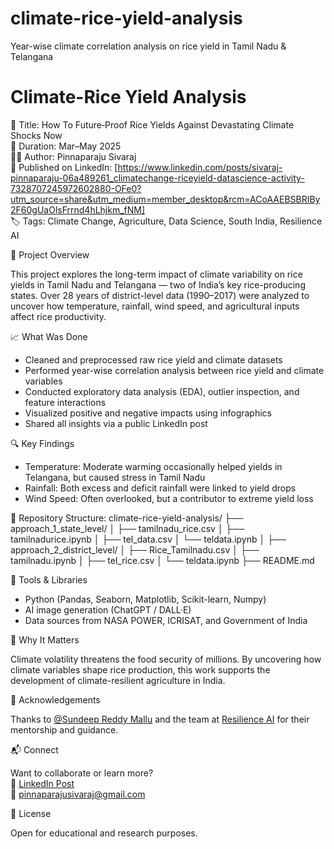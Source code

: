 # climate-rice-yield-analysis
Year-wise climate correlation analysis on rice yield in Tamil Nadu &amp; Telangana
# Climate-Rice Yield Analysis

📌 Title: How To Future‑Proof Rice Yields Against Devastating Climate Shocks Now  
📅 Duration: Mar–May 2025  
👨‍💻 Author: Pinnaparaju Sivaraj  
🔗 Published on LinkedIn: [https://www.linkedin.com/posts/sivaraj-pinnaparaju-06a489261_climatechange-riceyield-datascience-activity-7328707245972602880-OFe0?utm_source=share&utm_medium=member_desktop&rcm=ACoAAEBSBRIBy2F60gUaOlsFrrnd4hLhjkm_fNM]  
🏷️ Tags: Climate Change, Agriculture, Data Science, South India, Resilience AI


🧠 Project Overview

This project explores the long-term impact of climate variability on rice yields in Tamil Nadu and Telangana — two of India’s key rice-producing states. Over 28 years of district-level data (1990–2017) were analyzed to uncover how temperature, rainfall, wind speed, and agricultural inputs affect rice productivity.


📈 What Was Done

- Cleaned and preprocessed raw rice yield and climate datasets  
- Performed year-wise correlation analysis between rice yield and climate variables  
- Conducted exploratory data analysis (EDA), outlier inspection, and feature interactions  
- Visualized positive and negative impacts using infographics  
- Shared all insights via a public LinkedIn post


 🔍 Key Findings

- Temperature: Moderate warming occasionally helped yields in Telangana, but caused stress in Tamil Nadu  
- Rainfall: Both excess and deficit rainfall were linked to yield drops  
- Wind Speed: Often overlooked, but a contributor to extreme yield loss


📂 Repository Structure:
climate-rice-yield-analysis/
├── approach_1_state_level/
│   ├── tamilnadu_rice.csv
│   ├── tamilnadurice.ipynb
│   ├── tel_data.csv
│   └── teldata.ipynb
│
├── approach_2_district_level/
│   ├── Rice_Tamilnadu.csv
│   ├── tamilnadu.ipynb
│   ├── tel_rice.csv
│   └── teldata.ipynb
├── README.md

🧪 Tools & Libraries

- Python (Pandas, Seaborn, Matplotlib, Scikit-learn, Numpy)
- AI image generation (ChatGPT / DALL·E)
- Data sources from NASA POWER, ICRISAT, and Government of India

🌱 Why It Matters

Climate volatility threatens the food security of millions. By uncovering how climate variables shape rice production, this work supports the development of climate-resilient agriculture in India.


🤝 Acknowledgements

Thanks to [@Sundeep Reddy Mallu](https://www.linkedin.com/in/sundeeprm/) and the team at [Resilience AI](https://www.linkedin.com/company/resilience360ai/) for their mentorship and guidance.

📬 Connect

Want to collaborate or learn more?  
🔗 [LinkedIn Post](https://www.linkedin.com/posts/sivaraj-pinnaparaju-06a489261_climatechange-riceyield-datascience-activity-7328707245972602880-OFe0?utm_source=share&utm_medium=member_desktop&rcm=ACoAAEBSBRIBy2F60gUaOlsFrrnd4hLhjkm_fNM)  
📧 pinnaparajusivaraj@gmail.com

📜 License

Open for educational and research purposes.
